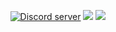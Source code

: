 <p align="center">
          <a href="https://gasparqlf.webcord.fr/fullcode/"><img src="https://discordapp.com/api/guilds/552232093741219871/embed.png" alt="Discord server" /></a>
      <img src="https://img.shields.io/discord/552232093741219871.svg?style=flat-square" onclick="window.open('https://gasparqlf.webcord.fr/fullcode/invite')"/>
    <img src="https://img.shields.io/twitter/follow/fullcode_off.svg?style=flat-square" onclick="window.open('
https://twitter.com/fullcode_off')"/>

</p>
